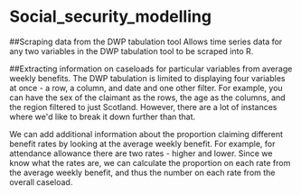 # Social_security_modelling

##Scraping data from the DWP tabulation tool
Allows time series data for any two variables in the DWP tabulation tool to be scraped into R.

##Extracting information on caseloads for particular variables from average weekly benefits.
The DWP tabulation is limited to displaying four variables at once - a row, a column, and date and one other filter. For example, you can have the sex of the claimant as the rows, the age as the columns, and the region filtered to just Scotland. However, there are a lot of instances where we'd like to break it down further than that.

We can add additional information about the proportion claiming different benefit rates by looking at the average weekly benefit. For example, for attendance allowance there are two rates - higher and lower. Since we know what the rates are, we can calculate the proportion on each rate from the average weekly benefit, and thus the number on each rate from the overall caseload.
